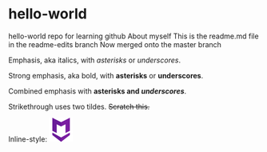 # hello-world
hello-world repo for learning github
About myself
This is the readme.md file in the readme-edits branch
Now merged onto the master branch

Emphasis, aka italics, with *asterisks* or _underscores_.

Strong emphasis, aka bold, with **asterisks** or __underscores__.

Combined emphasis with **asterisks and _underscores_**.

Strikethrough uses two tildes. ~~Scratch this.~~

Inline-style: 
![alt text](https://github.com/adam-p/markdown-here/raw/master/src/common/images/icon48.png "Logo Title Text 1")
